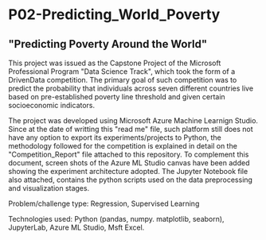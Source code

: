 # P02-Predicting_World_Poverty
## "Predicting Poverty Around the World"

This project was issued as the Capstone Project of the Microsoft Professional Program "Data Science Track", which took the form of a DrivenData competition. The primary goal of such competition was to predict the probability that individuals across seven different countries live based on pre-established poverty line threshold and given certain socioeconomic indicators.

The project was developed using Microsoft Azure Machine Learnign Studio. Since at the date of writting this "read me" file, such platform still does not have any option to export its experiments/projects to Python, the methodology followed for the competition is explained in detail on the "Competition_Report" file attached to this repository. To complement this document, screen shots of the Azure ML Studio canvas have been added showing the experiment architecture adopted. The Jupyter Notebook file also attached, contains the python scripts used on the data preprocessing and visualization stages.

Problem/challenge type: Regression, Supervised Learning

Technologies used: Python (pandas, numpy. matplotlib, seaborn), JupyterLab, Azure ML Studio, Msft Excel.



